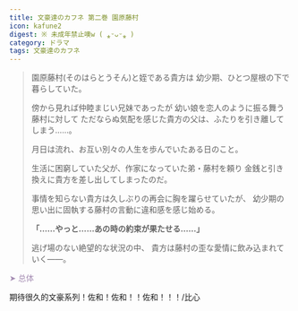```yaml
---
title: 文豪達のカフネ 第二巻 園原藤村
icon: kafune2
digest: ※ 未成年禁止噢w ( ⁎ᵕᴗᵕ⁎ )
category: ドラマ
tags: 文豪達のカフネ
---
```


> 園原藤村(そのはらとうそん)と姪である貴方は
> 幼少期、ひとつ屋根の下で暮らしていた。
>
> 傍から見れば仲睦まじい兄妹であったが
> 幼い娘を恋人のように振る舞う藤村に対して
> ただならぬ気配を感じた貴方の父は、ふたりを引き離してしまう……。
>
> 月日は流れ、お互い別々の人生を歩んでいたある日のこと。
>
> 生活に困窮していた父が、作家になっていた弟・藤村を頼り
> 金銭と引き換えに貴方を差し出してしまったのだ。
>
> 事情を知らない貴方は久しぶりの再会に胸を躍らせていたが、
> 幼少期の思い出に固執する藤村の言動に違和感を感じ始める。
>
> **「……やっと……あの時の約束が果たせる……」**
>
> 逃げ場のない絶望的な状況の中、
> 貴方は藤村の歪な愛情に飲み込まれていく――。

<font color="#A58DB3">➤ 总体</font>

期待很久的文豪系列！佐和！佐和！！佐和！！！/比心




